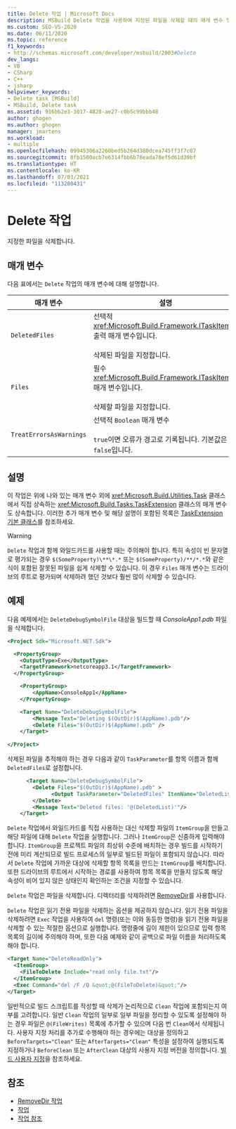 ```yaml
---
title: Delete 작업 | Microsoft Docs
description: MSBuild Delete 작업을 사용하여 지정된 파일을 삭제할 때의 매개 변수 및 고려 사항에 대해 알아봅니다.
ms.custom: SEO-VS-2020
ms.date: 06/11/2020
ms.topic: reference
f1_keywords:
- http://schemas.microsoft.com/developer/msbuild/2003#Delete
dev_langs:
- VB
- CSharp
- C++
- jsharp
helpviewer_keywords:
- Delete task [MSBuild]
- MSBuild, Delete task
ms.assetid: 916bb2e3-3017-4828-ae27-c0b5c99bbb48
author: ghogen
ms.author: ghogen
manager: jmartens
ms.workload:
- multiple
ms.openlocfilehash: 09945306a2260bed5b264d380dcea745ff3f7c07
ms.sourcegitcommit: 8fb1500acb7e6314fbb6b78eada78ef5d61d39bf
ms.translationtype: HT
ms.contentlocale: ko-KR
ms.lasthandoff: 07/03/2021
ms.locfileid: "113280431"
---
```

# <a name="delete-task"></a>Delete 작업

지정한 파일을 삭제합니다.

## <a name="parameters"></a>매개 변수

다음 표에서는 `Delete` 작업의 매개 변수에 대해 설명합니다.

|매개 변수|설명|
|---------------|-----------------|
|`DeletedFiles`|선택적 <xref:Microsoft.Build.Framework.ITaskItem>`[]` 출력 매개 변수입니다.<br /><br /> 삭제된 파일을 지정합니다.|
|`Files`|필수 <xref:Microsoft.Build.Framework.ITaskItem>`[]` 매개 변수입니다.<br /><br /> 삭제할 파일을 지정합니다.|
|`TreatErrorsAsWarnings`|선택적 `Boolean` 매개 변수<br /><br /> `true`이면 오류가 경고로 기록됩니다. 기본값은 `false`입니다.|

## <a name="remarks"></a>설명

이 작업은 위에 나와 있는 매개 변수 외에 <xref:Microsoft.Build.Utilities.Task> 클래스에서 직접 상속하는 <xref:Microsoft.Build.Tasks.TaskExtension> 클래스의 매개 변수도 상속합니다. 이러한 추가 매개 변수 및 해당 설명이 포함된 목록은 [TaskExtension 기본 클래스](../msbuild/taskextension-base-class.md)를 참조하세요.

> [!WARNING]
> `Delete` 작업과 함께 와일드카드를 사용할 때는 주의해야 합니다. 특히 속성이 빈 문자열로 평가되는 경우 `$(SomeProperty)\**\*.*` 또는 `$(SomeProperty)/**/*.*`와 같은 식이 포함된 잘못된 파일을 쉽게 삭제할 수 있습니다. 이 경우 `Files` 매개 변수는 드라이브의 루트로 평가되며 삭제하려 했던 것보다 훨씬 많이 삭제할 수 있습니다.

## <a name="example"></a>예제

다음 예제에서는 `DeleteDebugSymbolFile` 대상을 빌드할 때 *ConsoleApp1.pdb* 파일을 삭제합니다.

```xml
<Project Sdk="Microsoft.NET.Sdk">

  <PropertyGroup>
    <OutputType>Exe</OutputType>
    <TargetFramework>netcoreapp3.1</TargetFramework>
  </PropertyGroup>

    <PropertyGroup>
        <AppName>ConsoleApp1</AppName>
    </PropertyGroup>

    <Target Name="DeleteDebugSymbolFile">
        <Message Text="Deleting $(OutDir)$(AppName).pdb"/>
        <Delete Files="$(OutDir)$(AppName).pdb" />
    </Target>
  
</Project>

```

삭제된 파일을 추적해야 하는 경우 다음과 같이 `TaskParameter`를 항목 이름과 함께 `DeletedFiles`로 설정합니다.

```xml
      <Target Name="DeleteDebugSymbolFile">
        <Delete Files="$(OutDir)$(AppName).pdb" >
              <Output TaskParameter="DeletedFiles" ItemName="DeletedList"/>
        </Delete>
        <Message Text="Deleted files: '@(DeletedList)'"/>
    </Target>
```

`Delete` 작업에서 와일드카드를 직접 사용하는 대신 삭제할 파일의 `ItemGroup`을 만들고 해당 파일에 대해 `Delete` 작업을 실행합니다. 그러나 `ItemGroup`은 신중하게 입력해야 합니다. `ItemGroup`을 프로젝트 파일의 최상위 수준에 배치하는 경우 빌드를 시작하기 전에 미리 계산되므로 빌드 프로세스의 일부로 빌드된 파일이 포함되지 않습니다. 따라서 `Delete` 작업에 가까운 대상에 삭제할 항목 목록을 만드는 `ItemGroup`를 배치합니다. 또한 드라이브의 루트에서 시작하는 경로를 사용하여 항목 목록을 만들지 않도록 해당 속성이 비어 있지 않은 상태인지 확인하는 조건을 지정할 수 있습니다.

`Delete` 작업은 파일을 삭제합니다. 디렉터리를 삭제하려면 [RemoveDir](removedir-task.md)를 사용합니다.

`Delete` 작업은 읽기 전용 파일을 삭제하는 옵션을 제공하지 않습니다. 읽기 전용 파일을 삭제하려면 `Exec` 작업을 사용하여 `del` 명령(또는 이와 동등한 명령)을 읽기 전용 파일을 삭제할 수 있는 적절한 옵션으로 실행합니다. 명령줄에 길이 제한이 있으므로 입력 항목 목록의 길이에 주의해야 하며, 또한 다음 예제와 같이 공백으로 파일 이름을 처리하도록 해야 합니다.

```xml
<Target Name="DeleteReadOnly">
  <ItemGroup>
    <FileToDelete Include="read only file.txt"/>
  </ItemGroup>
  <Exec Command="del /F /Q &quot;@(FileToDelete)&quot;"/>
</Target>
```

일반적으로 빌드 스크립트를 작성할 때 삭제가 논리적으로 `Clean` 작업에 포함되는지 여부를 고려합니다. 일반 `Clean` 작업의 일부로 일부 파일을 정리할 수 있도록 설정해야 하는 경우 파일은 `@(FileWrites)` 목록에 추가할 수 있으며 다음 번 `Clean`에서 삭제됩니다. 사용자 지정 처리를 추가로 수행해야 하는 경우에는 대상을 정의하고 `BeforeTargets="Clean"` 또는 `AfterTargets="Clean"` 특성을 설정하여 실행되도록 지정하거나 `BeforeClean` 또는 `AfterClean` 대상의 사용자 지정 버전을 정의합니다. [빌드 사용자 지정](customize-your-build.md)을 참조하세요.

## <a name="see-also"></a>참조

- [RemoveDir 작업](removedir-task.md)
- [작업](../msbuild/msbuild-tasks.md)
- [작업 참조](../msbuild/msbuild-task-reference.md)
